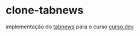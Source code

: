 # clone-tabnews

implementação do [tabnews](https://www.tabnews.com.br/) para o curso [curso.dev](https://www.curso.dev/)
